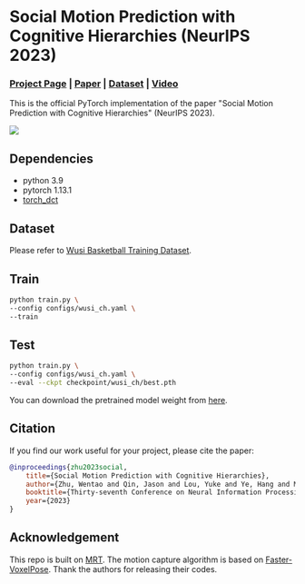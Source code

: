 # Social Motion Prediction with Cognitive Hierarchies (NeurIPS 2023)

### [Project Page](https://walter0807.github.io/Social-CH/) | [Paper](https://arxiv.org/pdf/2311.04726.pdf) | [Dataset](data/) | [Video](https://www.youtube.com/watch?v=pVBICYpGhyU)
This is the official PyTorch implementation of the paper "Social Motion Prediction with Cognitive Hierarchies" (NeurIPS 2023).

![](https://walter0807.github.io/Social-CH/assets/teaser.gif)

## Dependencies
- python 3.9
- pytorch 1.13.1
- [torch_dct](https://github.com/zh217/torch-dct)

## Dataset
Please refer to [Wusi Basketball Training Dataset](data/).

## Train
```bash
python train.py \
--config configs/wusi_ch.yaml \
--train
```

## Test
```bash
python train.py \
--config configs/wusi_ch.yaml \
--eval --ckpt checkpoint/wusi_ch/best.pth
```

You can download the pretrained model weight from [here](https://drive.google.com/drive/folders/1qp2t5lXq2J2pdV6TxLLXwzITfTvltzyD?usp=sharing).

## Citation
If you find our work useful for your project, please cite the paper:
```bibtex
@inproceedings{zhu2023social,
    title={Social Motion Prediction with Cognitive Hierarchies},
    author={Zhu, Wentao and Qin, Jason and Lou, Yuke and Ye, Hang and Ma, Xiaoxuan and Ci, Hai and Wang, Yizhou},
    booktitle={Thirty-seventh Conference on Neural Information Processing Systems},
    year={2023}
}
```

## Acknowledgement
This repo is built on [MRT](https://github.com/jiashunwang/MRT). The motion capture algorithm is based on [Faster-VoxelPose](https://github.com/AlvinYH/Faster-VoxelPose). Thank the authors for releasing their codes. 